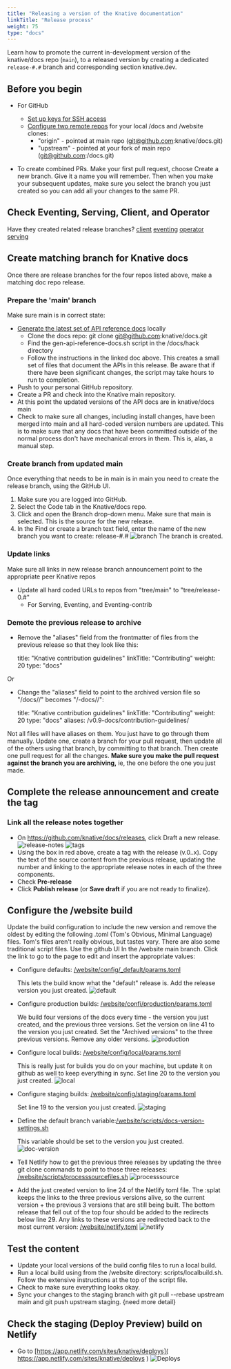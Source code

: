 ```yaml
---
title: "Releasing a version of the Knative documentation"
linkTitle: "Release process"
weight: 75
type: "docs"
---
```


Learn how to promote the current in-development version of the knative/docs
repo (`main`), to a released version by creating a dedicated `release-#.#`
branch and corresponding section knative.dev.

## Before you begin

* For GitHub
   * [Set up keys for SSH access](https://docs.github.com/en/github/authenticating-to-github/connecting-to-github-with-ssh)
   * [Configure two remote repos](https://articles.assembla.com/en/articles/1136998-how-to-add-a-new-remote-to-your-git-repo) for your local /docs and /website clones:
      * "origin" - pointed at main repo (git@github.com:knative/docs.git)
      * "upstream" - pointed at your fork of main repo (git@github.com:<your fork>/docs.git)

* To create combined PRs.
   Make your first pull request, choose Create a new branch.  Give it a name you will remember.
   Then when you make your subsequent updates, make sure you select the branch you just created so you can add all your
   changes to the same PR.

## Check Eventing, Serving, Client, and Operator

Have they created related release branches?
[client](https://github.com/knative/client/releases/)
[eventing](https://github.com/knative/eventing/releases/)
[operator](https://github.com/knative/operator/releases/)
[serving](https://github.com/knative/serving/releases/)

## Create matching branch for Knative docs
Once there are release branches for the four repos listed above, make a matching doc repo release.

### Prepare the 'main' branch
Make sure main is in correct state:
* [Generate the latest set of API reference docs](https://github.com/knative/docs/tree/main/docs/reference#updating-api-reference-docs-for-knative-maintainers) locally
  * Clone the docs repo: git clone git@github.com:knative/docs.git
  * Find the gen-api-reference-docs.sh script in the /docs/hack directory
  * Follow the instructions in the linked doc above. This creates a small set of files that document the APIs in this
    release. Be aware that if there have been significant changes, the script may take hours to run to completion.
*  Push to your personal GitHub repository.
*  Create a PR and check into the Knative main repository.
* At this point the updated versions of the API docs are in knative/docs main
* Check to make sure all changes, including install changes, have been merged into main and all hard-coded version numbers are updated. This is to make sure that any docs that have been committed outside of the normal process don't have mechanical errors in them. This is, alas, a manual step.

### Create branch from updated main
Once everything that needs to be in main is in main you need to create the release branch, using the GitHub UI.

1. Make sure you are logged into GitHub.
2. Select the Code tab in the Knative/docs repo.
3. Click and open the Branch drop-down menu. Make sure that main is selected. This is the source for the new release.
4. In the Find or create a branch text field, enter the name of the new branch you want to create: release-#.#
![branch](https://user-images.githubusercontent.com/35748459/87461583-804c4c80-c5c3-11ea-8105-f9b34988c9af.png)
The branch is created.

### Update links
Make sure all links in new release branch announcement point to the appropriate peer Knative repos
* Update all hard coded URLs to repos from "tree/main" to "tree/release-0.#"
  * For Serving, Eventing, and Eventing-contrib

### Demote the previous release to archive
* Remove the "aliases" field from the frontmatter of files from the previous release so that they look like this:

   title: "Knative contribution guidelines"
   linkTitle: "Contributing"
   weight: 20
   type: "docs"

Or

* Change the "aliases" field to point to the archived version file so  "/docs/<the file name>/" becomes "/<the archived version>-docs/<the file name>/":

   title: "Knative contribution guidelines"
   linkTitle: "Contributing"
   weight: 20
   type: "docs"
   aliases:
   /v0.9-docs/contribution-guidelines/

Not all files will have aliases on them.  You just have to go through them manually. Update one, create a branch for your pull request, then update all of the others using that branch, by committing to that branch. Then create one pull request for all the changes.  **Make sure you make the pull request against the branch you are archiving,** ie, the one before the one you just made.

## Complete the release announcement and create the tag

### Link all the release notes together
* On https://github.com/knative/docs/releases, click Draft a new release.
![release-notes](https://user-images.githubusercontent.com/35748459/87462834-61e75080-c5c5-11ea-83ec-94c556255db8.png)
![tags](https://user-images.githubusercontent.com/35748459/87462941-8e9b6800-c5c5-11ea-951b-2bacdb4061ec.png)
* Using the box in red above, create a tag with the release (v.0.<number>.x). Copy the text of the source content from the previous release, updating the number and linking to the appropriate release notes in each of the three components.
* Check **Pre-release**
* Click **Publish release** (or **Save draft** if you are not ready to finalize).

## Configure the /website build

Update the build configuration to include the new version and remove the oldest by editing the following .toml  (Tom's Obvious, Minimal Language) files.  Tom's files aren't really obvious, but tastes vary.  There are also some traditional script files. Use the github UI In the /website main branch.  Click the link to go to the page to edit and insert the appropriate
 values:

* Configure defaults: [/website/config/_default/params.toml](https://github.com/knative/website/blob/main/config/_default/params.toml)

  This lets the build know what the "default" release is.  Add the release version you just created.
![default](https://user-images.githubusercontent.com/35748459/87463577-81cb4400-c5c6-11ea-8a69-3023b07adba0.png)
* Configure production builds: [/website/confi/production/params.toml]( https://github.com/knative/website/blob/main/config/production/params.toml)

  We build four versions of the docs every time - the version you just created, and the previous three versions.
  Set the version on line 41 to the version you just created. Set the "Archived versions" to the three previous versions.
  Remove any older versions.
![production](https://user-images.githubusercontent.com/35748459/87464225-9cea8380-c5c7-11ea-8f31-fe7872cad81d.png)
* Configure local builds: [/website/config/local/params.toml]()

  This is really just for builds you do on your machine, but update it on github as well to keep everything in sync. Set line 20
   to the version you just created.
![local](https://user-images.githubusercontent.com/35748459/87464508-13878100-c5c8-11ea-840f-25e4ab80e372.png)
* Configure staging builds: [/website/config/staging/params.toml](https://github.com/knative/website/blob/main/config/staging/params.toml)

  Set line 19 to the version you just created.
![staging](https://user-images.githubusercontent.com/35748459/87464866-afb18800-c5c8-11ea-9ce0-74331523d651.png)
* Define the default branch variable:[/website/scripts/docs-version-settings.sh](https://github.com/knative/website/blob/main/scripts/processsourcefiles.sh)

  This variable should be set to the version you just created.
![doc-version](https://user-images.githubusercontent.com/35748459/87465326-4bdb8f00-c5c9-11ea-95c7-8a9e3b8abecd.png)
* Tell Netlify how to get the previous three releases by updating the three git clone commands to point to those three releases: [/website/scripts/processsourcefiles.sh](https://github.com/knative/website/blob/main/scripts/processsourcefiles.sh)
![processsource](https://user-images.githubusercontent.com/35748459/87465528-ad9bf900-c5c9-11ea-8364-d391c1926332.png)

* Add the just created version to line 24 of the Netlify toml file.  The :splat keeps the links to the three previous versions
  alive, so the current version + the previous 3 versions that are still being built. The bottom release that fell out of the top
  four should be added to the redirects below line 29.  Any links to these versions are redirected back to the most current
  version: [/website/netlify.toml](https://github.com/knative/website/blob/main/netlify.toml)
![netlify](https://user-images.githubusercontent.com/35748459/87465963-54809500-c5ca-11ea-8372-3fbcfc965e20.png)

## Test the content
* Update your local versions of the build config files to run a local build.
* Run a local build using from the /website directory: scripts/localbuild.sh. Follow the extensive instructions at the top of the script file.
* Check to make sure everything looks okay.
* Sync your changes to the staging branch with git pull --rebase upstream main and git push upstream staging. {need more detail}

## Check the staging (Deploy Preview) build on Netlify
* Go to [https://app.netlify.com/sites/knative/deploys]( https://app.netlify.com/sites/knative/deploys
)
![Deploys](https://user-images.githubusercontent.com/35748459/87466537-44b58080-c5cb-11ea-9b0e-6f14679dbede.png)
